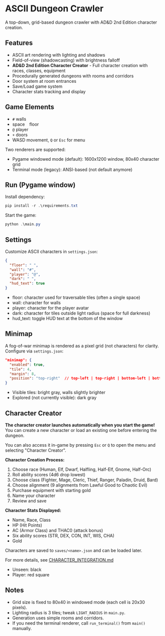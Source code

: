 # ASCII Dungeon Crawler

A top-down, grid-based dungeon crawler with AD&D 2nd Edition character creation.

## Features
- ASCII art rendering with lighting and shadows
- Field-of-view (shadowcasting) with brightness falloff
- **AD&D 2nd Edition Character Creator** - Full character creation with races, classes, equipment
- Procedurally generated dungeons with rooms and corridors
- Door system at room entrances
- Save/Load game system
- Character stats tracking and display

## Game Elements
- `#` walls
- space ` ` floor
- `@` player
- `+` doors
- WASD movement, `Q` or `Esc` for menu

Two renderers are supported:
- Pygame windowed mode (default): 1600x1200 window, 80x40 character grid
- Terminal mode (legacy): ANSI-based (not default anymore)

## Run (Pygame window)

Install dependency:

```powershell
pip install -r .\requirements.txt
```

Start the game:

```powershell
python .\main.py
```

## Settings

Customize ASCII characters in `settings.json`:

```json
{
  "floor": " ",
  "wall": "#",
  "player": "@",
  "dark": " ",
  "hud_text": true
}
```

- floor: character used for traversable tiles (often a single space)
- wall: character for walls
- player: character for the player avatar
- dark: character for tiles outside light radius (space for full darkness)
- hud_text: toggle HUD text at the bottom of the window

## Minimap

A fog-of-war minimap is rendered as a pixel grid (not characters) for clarity.
Configure via `settings.json`:

```json
"minimap": {
  "enabled": true,
  "tile": 4,
  "margin": 8,
  "position": "top-right"  // top-left | top-right | bottom-left | bottom-right
}
```

- Visible tiles: bright gray, walls slightly brighter
- Explored (not currently visible): dark gray

## Character Creator

**The character creator launches automatically when you start the game!** You can create a new character or load an existing one before entering the dungeon.

You can also access it in-game by pressing `Esc` or `Q` to open the menu and selecting "Character Creator".

**Character Creation Process:**
1. Choose race (Human, Elf, Dwarf, Halfling, Half-Elf, Gnome, Half-Orc)
2. Roll ability scores (4d6 drop lowest)
3. Choose class (Fighter, Mage, Cleric, Thief, Ranger, Paladin, Druid, Bard)
4. Choose alignment (9 alignments from Lawful Good to Chaotic Evil)
5. Purchase equipment with starting gold
6. Name your character
7. Review and save

**Character Stats Displayed:**
- Name, Race, Class
- HP (Hit Points)
- AC (Armor Class) and THAC0 (attack bonus)
- Six ability scores (STR, DEX, CON, INT, WIS, CHA)
- Gold

Characters are saved to `saves/<name>.json` and can be loaded later.

For more details, see [CHARACTER_INTEGRATION.md](CHARACTER_INTEGRATION.md)
- Unseen: black
- Player: red square

## Notes

- Grid size is fixed to 80x40 in windowed mode (each cell is 20x30 pixels).
- Lighting radius is 3 tiles; tweak `LIGHT_RADIUS` in `main.py`.
- Generation uses simple rooms and corridors.
- If you need the terminal renderer, call `run_terminal()` from `main()` manually.
